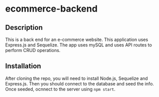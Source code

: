 # ecommerce-backend

## Description
This is a back end for an e-commerce website. This application uses Express.js and Sequelize. The app uses mySQL and uses API routes to perform CRUD operations.

## Installation
After cloning the repo, you will need to install Node.js, Sequelize and Express.js. Then you should connect to the database and seed the info. Once seeded, ocnnect to the server using `npm start`.
